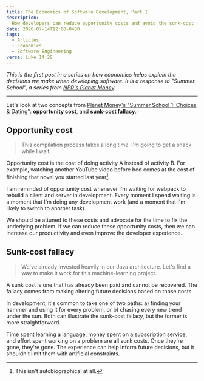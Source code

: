 ```yaml
---
title: The Economics of Software Development, Part I
description:
  How developers can reduce opportunity costs and avoid the sunk-cost fallacy
date: 2020-07-14T12:00-0400
tags:
  - Articles
  - Economics
  - Software Engineering
verse: Luke 14:28
---
```


_This is the first post in a series on how economics helps explain the decisions
we make when developing software. It is a response to "Summer School", a series
from [NPR's Planet Money](https://www.npr.org/sections/money/)._

---

Let's look at two concepts from
[Planet Money's "Summer School 1: Choices & Dating"](https://www.npr.org/2020/07/07/888690075/summer-school-1-choices-dating):
**opportunity cost**, and **sunk-cost fallacy**.

## Opportunity cost

> This compilation process takes a long time. I'm going to get a snack while I
> wait.

Opportunity cost is the cost of doing activity A instead of activity B. For
example, watching another YouTube video before bed comes at the cost of
finishing that novel you started last year[^1].

I am reminded of opportunity cost whenever I'm waiting for webpack to rebuild a
client and server in development. Every moment I spend waiting is a moment that
I'm doing any development work (and a moment that I'm likely to switch to
another task).

We should be attuned to these costs and advocate for the time to fix the
underlying problem. If we can reduce these opportunity costs, then we can
increase our productivity and even improve the developer experience.

## Sunk-cost fallacy

> We've already invested heavily in our Java architecture. Let's find a way to
> make it work for this machine-learning project.

A sunk cost is one that has already been paid and cannot be recovered. The
fallacy comes from making altering future decisions based on those costs.

In development, it's common to take one of two paths: a) finding your hammer and
using it for every problem, or b) chasing every new trend under the sun. Both
can illustrate the sunk-cost fallacy, but the former is more straightforward.

Time spent learning a language, money spent on a subscription service, and
effort spent working on a problem are all sunk costs. Once they're gone, they're
gone. The experience can help inform future decisions, but it shouldn't limit
them with artificial constraints.

[^1]: This isn't autobiographical at all.
